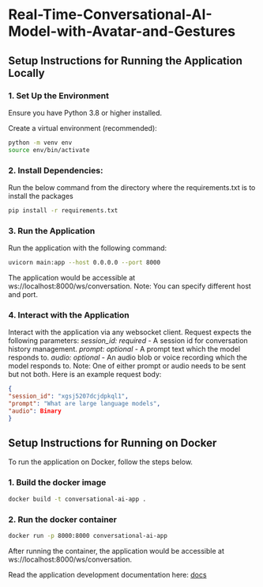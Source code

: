 # Real-Time-Conversational-AI-Model-with-Avatar-and-Gestures


## Setup Instructions for Running the Application Locally

### 1. Set Up the Environment

Ensure you have Python 3.8 or higher installed.

Create a virtual environment (recommended):

```bash
python -m venv env
source env/bin/activate
```

### 2. Install Dependencies:

Run the below command from the directory where the requirements.txt is to install the packages

```bash
pip install -r requirements.txt
```

### 3. Run the Application

Run the application with the following command:

```bash
uvicorn main:app --host 0.0.0.0 --port 8000 
```
The application would be accessible at ws://localhost:8000/ws/conversation. Note: You can specify different host and port.

### 4. Interact with the Application

Interact with the application via any websocket client. Request expects the following parameters:
*session_id: required* - A session id for conversation history management.
*prompt: optional* - A prompt text which the model responds to.
*audio: optional* - An audio blob or voice recording which the model responds to.
Note: One of either prompt or audio needs to be sent but not both. Here is an example request body:
```json
{
"session_id": "xgsj5207dcjdpkql1",
"prompt": "What are large language models",
"audio": Binary
}
```

## Setup Instructions for Running on Docker

To run the application on Docker, follow the steps below.

### 1. Build the docker image
```bash
docker build -t conversational-ai-app .
```

### 2. Run the docker container
```bash
docker run -p 8000:8000 conversational-ai-app
```

After running the container, the application would be accessible at ws://localhost:8000/ws/conversation.

Read the application development documentation here: [docs](https://github.com/abduIbasit/Real-Time-Conversational-AI-Model-with-Avatar-and-Gestures/blob/master/docs/DOCUMENTATION.md)
